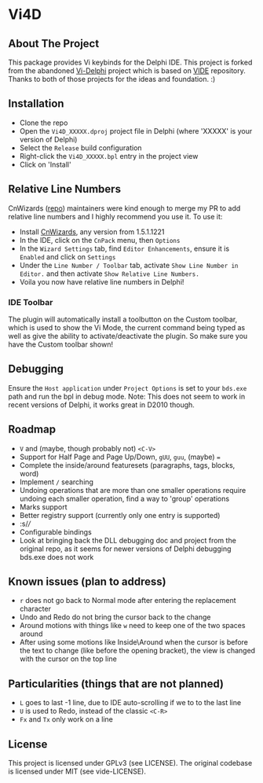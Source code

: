 # Vi4D

## About The Project

This package provides Vi keybinds for the Delphi IDE. This project is forked from the abandoned [Vi-Delphi](https://github.com/Tanikai/vi-delphi) project which is based on [VIDE](https://github.com/petdr/vide) repository.
Thanks to both of those projects for the ideas and foundation. :)

## Installation

- Clone the repo
- Open the `Vi4D_XXXXX.dproj` project file in Delphi (where 'XXXXX' is your version of Delphi)
- Select the `Release` build configuration
- Right-click the `Vi4D_XXXXX.bpl` entry in the project view
- Click on 'Install'

## Relative Line Numbers

CnWizards ([repo](https://github.com/cnpack/cnwizards)) maintainers were kind enough to merge my PR to add relative line numbers and I highly recommend you use it. To use it:

- Install [CnWizards](https://www.cnpack.org/showlist.php?id=39&lang=en), any version from 1.5.1.1221
- In the IDE, click on the `CnPack` menu, then `Options`
- In the `Wizard Settings` tab, find `Editor Enhancements`, ensure it is `Enabled` and click on `Settings`
- Under the `Line Number / Toolbar` tab, activate `Show Line Number in Editor.` and then activate `Show Relative Line Numbers.`
- Voila you now have relative line numbers in Delphi!

### IDE Toolbar

The plugin will automatically install a toolbutton on the Custom toolbar, which is used to show the Vi Mode, the current command being typed as well as give the ability to activate/deactivate the plugin. So make sure you have the Custom toolbar shown!

## Debugging

Ensure the `Host application` under `Project Options` is set to your `bds.exe` path and run the bpl in debug mode.
Note: This does not seem to work in recent versions of Delphi, it works great in D2010 though.

## Roadmap

- `V` and (maybe, though probably not) `<C-V>`
- Support for Half Page and Page Up/Down, `gUU`, `guu`, (maybe) `=`
- Complete the inside/around featuresets (paragraphs, tags, blocks, word)
- Implement `/` searching
- Undoing operations that are more than one smaller operations require undoing each smaller operation, find a way to 'group' operations
- Marks support
- Better registry support (currently only one entry is supported)
- :s/_/_
- Configurable bindings
- Look at bringing back the DLL debugging doc and project from the original repo, as it seems for newer versions of Delphi debugging bds.exe does not work

## Known issues (plan to address)

- `r` does not go back to Normal mode after entering the replacement character
- Undo and Redo do not bring the cursor back to the change
- Around motions with things like `w` need to keep one of the two spaces around
- After using some motions like Inside\Around when the cursor is before the text to change (like before the opening bracket), the view is changed with the cursor on the top line

## Particularities (things that are not planned)

- `L` goes to last -1 line, due to IDE auto-scrolling if we to to the last line
- `U` is used to Redo, instead of the classic `<C-R>`
- `Fx` and `Tx` only work on a line

## License

This project is licensed under GPLv3 (see LICENSE).
The original codebase is licensed under MIT (see vide-LICENSE).
